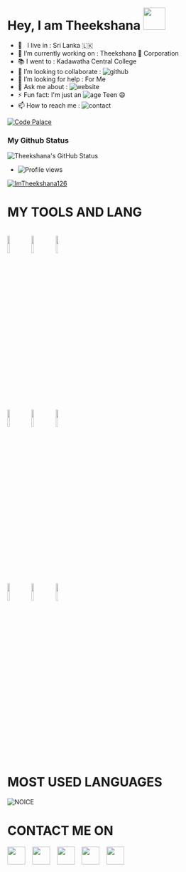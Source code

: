 # Hey, I am Theekshana <img src="https://camo.githubusercontent.com/2c8b3670d933220ae3c023fa1d568682975cce3f10799d0d3ff5ecac394b4ee8/68747470733a2f2f6d656469612e67697068792e636f6d2f6d656469612f31326f75664342304d795a31476f2f67697068792e676966" width="50px">


<!-- Your badges
You can use the website to generate badges: https://shields.io/
-->

-  🚶‍ &nbsp; I live in : Sri Lanka 🇱🇰  <br>
-  🔭 I’m currently working on : Theekshana 👻 Corporation  <br>
-  📚 I went to :  Kadawatha Central College  <br>
-  👯 I’m looking to collaborate : ![github](https://img.shields.io/badge/On-Github-black)  <br>
-  🤔 I’m looking for help : For  Me  <br>
-  💬 Ask me about : ![website](https://img.shields.io/badge/Go%20to-www.uvindubro.tk-brightgreen) <br>
-  ⚡ Fun fact: I'm just an ![age](https://img.shields.io/badge/Age-15-yellow) Teen 😄
-  📫 How to reach me : ![contact](https://img.shields.io/badge/Contact%20me-On%20Telegram-blue)



[![Code Palace](https://img.shields.io/youtube/channel/subscribers/UCBNsVUq2MLyxDSe62ljjWdQ?label=Theekshana%20Bro&style=social)](https://www.youtube.com/c/PawanTheekshana/videos)


### My Github Status
![Theekshana's GitHub Status](https://github-readme-stats.vercel.app/api?username=ImTheekshana126&theme=dark&show_icons=true)

- ![Profile views](https://gpvc.arturio.dev/ImTheekshana126)


<p align="left"> <a target="_blank" href="https://github.com/ryo-ma/github-profile-trophy"><img src="https://github-profile-trophy.vercel.app/?username=ImTheekshana126&theme=alduin" alt="ImTheekshana126" /></a> </p>













# MY TOOLS AND LANG

<p align ="left">
  <br />
  <code><img width="10%"  src="https://www.vectorlogo.zone/logos/json/json-ar21.svg"></code>
  <code><img width="10%"   src="https://www.vectorlogo.zone/logos/git-scm/git-scm-ar21.svg"></code>
  <code><img width="10%"   src="https://www.vectorlogo.zone/logos/python/python-ar21.svg"></code>
  <br />
  <code><img width="10%"  src="https://www.vectorlogo.zone/logos/mysql/mysql-ar21.svg"></code>
  <code><img width="10%"  src="https://www.vectorlogo.zone/logos/sqlite/sqlite-ar21.svg"></code>
  <code><img width="10%"  src="https://www.vectorlogo.zone/logos/firebase/firebase-ar21.svg"></code>
  <br />
  <code><img width="10%"  src="https://www.vectorlogo.zone/logos/w3_html5/w3_html5-ar21.svg"></code>
  <code><img width="10%"  src="https://www.vectorlogo.zone/logos/github/github-ar21.svg"></code>
  <code><img width="10%"  src="https://www.vectorlogo.zone/logos/gitlab/gitlab-ar21.svg"></code>
  <br>
</p>  



# MOST USED LANGUAGES
![NOICE](https://github-readme-stats.vercel.app/api/top-langs/?username=UvinduBro&theme=dark&show_icons=true)

# CONTACT ME ON

<p align="left">
<a href="https://t.me/ImTheekshana" target="blank"><img align="center" src="https://cdn4.iconfinder.com/data/icons/logos-and-brands/512/335_Telegram_logo-256.png"  height="40" width="40" /></a> &nbsp;&nbsp;
<a href="https://www.instagram.com/_____.Theekshana._____" target="blank"><img align="center" src="https://cdn2.iconfinder.com/data/icons/social-icons-33/128/Instagram-256.png"  height="40" width="40" /></a> &nbsp;&nbsp;
<a href="https://www.facebook.com/uvindubropage" target="blank"><img align="center" src="https://cdn3.iconfinder.com/data/icons/2018-social-media-logotypes/1000/2018_social_media_popular_app_logo_facebook-256.png" height="40" width="40" /></a> &nbsp;&nbsp;
<a href="https://www.youtube.com/channel/UCBNsVUq2MLyxDSe62ljjWdQ" target="blank"><img align="center" src="https://cdn3.iconfinder.com/data/icons/2018-social-media-logotypes/1000/2018_social_media_popular_app_logo_youtube-256.png" height="40" width="40" /></a> &nbsp;&nbsp;
<a href="https://twitter.com/UvinduBro" target="blank"><img align="center" src="https://cdn2.iconfinder.com/data/icons/social-media-2285/512/1_Twitter_colored_svg-256.png" height="40" width="40" /></a> &nbsp;&nbsp;
</p>
